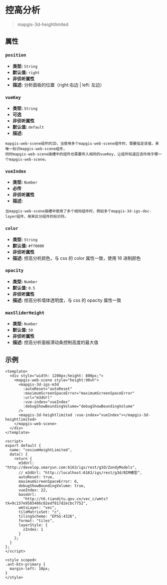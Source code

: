 # 控高分析

> mapgis-3d-heightlimited

## 属性

### `position`

- **类型:** `String`
- **默认值:** `right`
- **非侦听属性**
- **描述:** 分析面板的位置（right:右边 | left: 左边）

### `vueKey`

- **类型:** `String`
- **可选**
- **非侦听属性**
- **默认值:** `default`
- **描述:**

```
mapgis-web-scene组件的ID，当使用多个mapgis-web-scene组件时，需要指定该值，来唯一标识mapgis-web-scene组件，
同时mapgis-web-scene插槽中的组件也需要传入相同的vueKey，让组件知道应该作用于哪一个mapgis-web-scene。
```

### `vueIndex`

- **类型:** `Number`
- **必传**
- **非侦听属性**
- **描述:**

```
当mapgis-web-scene插槽中使用了多个相同组件时，例如多个mapgis-3d-igs-doc-layer组件，用来区分组件的标识符。
```

### `color`

- **类型:** `String`
- **默认值:** `#ff0000`
- **非侦听属性**
- **描述:** 控高分析颜色，与 css 的 color 属性一致，使用 16 进制颜色

### `opacity`

- **类型:** `Number`
- **默认值:** `0.5`
- **非侦听属性**
- **描述:** 控高分析墙体透明度，与 css 的 opacity 属性一致

### `maxSliderHeight`

- **类型:** `Number`
- **默认值:** `50`
- **非侦听属性**
- **描述:** 控高分析面板滑动条控制高度的最大值

## 示例

```vue
<template>
  <div style="width: 1200px;height: 800px;">
    <mapgis-web-scene style="height:90vh">
      <mapgis-3d-igs-m3d
        :autoReset="autoReset"
        :maximumScreenSpaceError="maximumScreenSpaceError"
        :url="m3dUrl"
        :vue-index="vueIndex"
        :debugShowBoundingVolume="debugShowBoundingVolume"
      />
      <mapgis-3d-heightlimited :vue-index="vueIndex"></mapgis-3d-heightlimited>
    </mapgis-web-scene>
  </div>
</template>

<script>
export default {
  name: "cesiumHeightLimited",
  data() {
    return {
      m3dUrl: "http://develop.smaryun.com:6163/igs/rest/g3d/ZondyModels",
      // m3dUrl: "http://localhost:6163/igs/rest/g3d/BIM模型",
      autoReset: true,
      maximumScreenSpaceError: 6,
      debugShowBoundingVolume: true,
      vueIndex: 22,
      baseUrl:
        "http://t6.tianditu.gov.cn/vec_c/wmts?tk=9c157e9585486c02edf817d2ecbc7752",
      wmtsLayer: "vec",
      tileMatrixSet: "c",
      tilingScheme: "EPSG:4326",
      format: "tiles",
      layerStyle: {
        zIndex: 1
      }
    };
  }
};
</script>

<style scoped>
.ant-btn-primary {
  margin-left: 10px;
}
</style>
```
